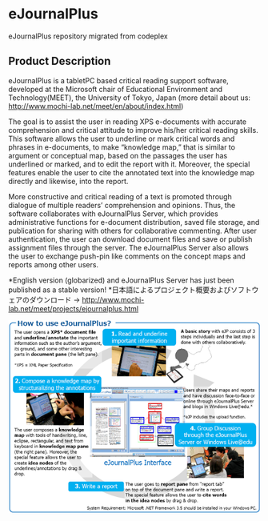 # eJournalPlus
eJournalPlus repository migrated from codeplex

## Product Description

eJournalPlus is a tabletPC based critical reading support software, developed at the Microsoft chair of Educational Environment and Technology(MEET), the University of Tokyo, Japan (more detail about us: http://www.mochi-lab.net/meet/en/about/index.html)

The goal is to assist the user in reading XPS e-documents with accurate comprehension and critical attitude to improve his/her critical reading skills. This software allows the user to underline or mark critical words and phrases in e-documents, to make “knowledge map,” that is similar to argument or conceptual map, based on the passages the user has underlined or marked, and to edit the report with it. Moreover, the special features enable the user to cite the annotated text into the knowledge map directly and likewise, into the report. 

More constructive and critical reading of a text is promoted through dialogue of multiple readers’ comprehension and opinions. Thus, the software collaborates with eJournalPlus Server, which provides administrative functions for e-document distribution, saved file storage, and publication for sharing with others for collaborative commenting. After user authentication, the user can download document files and save or publish assignment files through the server. The eJournalPlus Server also allows the user to exchange push-pin like comments on the concept maps and reports among other users.

*English version (globarized) and eJournalPlus Server has just been published as a stable version!
*日本語によるプロジェクト概要およびソフトウェアのダウンロード
-> http://www.mochi-lab.net/meet/projects/ejournalplus.html

<img src="ejp_cycle_2_small.png" alt="eJournalPlus process image" />
